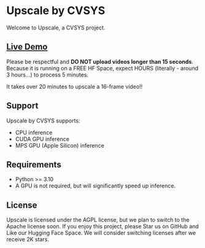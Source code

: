 # Upscale by CVSYS

Welcome to Upscale, a CVSYS project.

## [Live Demo](https://huggingface.co/spaces/cvsys/upscale)

Please be respectful and **DO NOT upload videos longer than 15 seconds**. Because it is running on a FREE HF Space, expect HOURS (literally - around 3 hours...) to process 5 minutes.

It takes over 20 minutes to upscale a 16-frame video!!

## Support

Upscale by CVSYS supports:

 * CPU inference
 * CUDA GPU inference
 * MPS GPU (Apple Silicon) inference

## Requirements

 * Python >= 3.10
 * A GPU is not required, but will significantly speed up inference.

## License

Upscale is licensed under the AGPL license, but we plan to switch to the Apache license soon. If you enjoy this project, please Star us on GitHub and Like our Hugging Face Space. We will consider switching licenses after we receive 2K stars.
